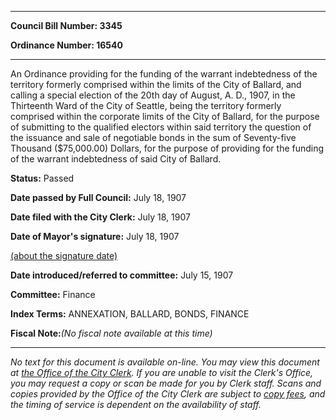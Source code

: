 

********

**Council Bill Number: 3345**
   
**Ordinance Number: 16540**
********

 An Ordinance providing for the funding of the warrant indebtedness of the territory formerly comprised within the limits of the City of Ballard, and calling a special election of the 20th day of August, A. D., 1907, in the Thirteenth Ward of the City of Seattle, being the territory formerly comprised within the corporate limits of the City of Ballard, for the purpose of submitting to the qualified electors within said territory the question of the issuance and sale of negotiable bonds in the sum of Seventy-five Thousand ($75,000.00) Dollars, for the purpose of providing for the funding of the warrant indebtedness of said City of Ballard.

**Status:** Passed
   
**Date passed by Full Council:** July 18, 1907
   
**Date filed with the City Clerk:** July 18, 1907
   
**Date of Mayor's signature:** July 18, 1907
   
[(about the signature date)](/~public/approvaldate.htm)
   
   
   
**Date introduced/referred to committee:** July 15, 1907
   
**Committee:** Finance
   
   
**Index Terms:** ANNEXATION, BALLARD, BONDS, FINANCE

**Fiscal Note:**_(No fiscal note available at this time)_
********

_No text for this document is available on-line. You may view this document at [the Office of the City Clerk](http://www.seattle.gov/leg/clerk/contactUs.htm). If you are unable to visit the Clerk's Office, you may request a copy or scan be made for you by Clerk staff. Scans and copies provided by the Office of the City Clerk are subject to [copy fees](http://clerk.seattle.gov/~public/clerkfees.htm), and the timing of service is dependent on the availability of staff._

